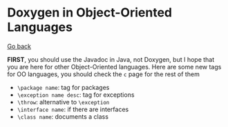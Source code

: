 # Doxygen in Object-Oriented Languages

[Go back](..#write-documentation)

**FIRST**, you should use the Javadoc in Java, not Doxygen, but I hope that you are here for other Object-Oriented languages. Here are some new tags for OO languages, you should check the `c` page for the rest of them

* `\package name`: tag for packages
* `\exception name desc`: tag for exceptions
* `\throw`: alternative to `\exception`
* `\interface name`: if there are interfaces
* `\class name`: documents a class